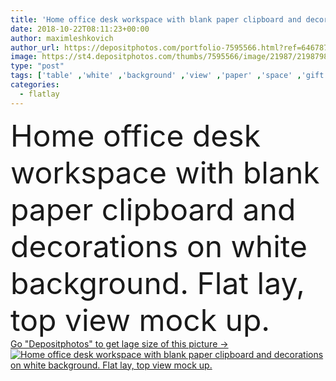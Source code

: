 ```yaml
---
title: 'Home office desk workspace with blank paper clipboard and decorations on white background. Flat lay, top view mock up.'
date: 2018-10-22T08:11:23+00:00
author: maximleshkovich
author_url: https://depositphotos.com/portfolio-7595566.html?ref=64678756
image: https://st4.depositphotos.com/thumbs/7595566/image/21987/219879870/api_thumb_450.jpg?forcejpeg=true
type: "post"
tags: ['table' ,'white' ,'background' ,'view' ,'paper' ,'space' ,'gift' ,'decoration' ,'business' ,'empty' ,'decor' ,'gold' ,'palm' ,'leaves' ,'up' ,'floral' ,'flower' ,'life' ,'modern' ,'pink' ,'pastel' ,'office' ,'lay' ,'blank' ,'home' ,'stylish' ,'pale' ,'flat' ,'lifestyle' ,'work' ,'desk' ,'still' ,'accessories' ,'mood' ,'template' ,'neutral' ,'top' ,'exotic' ,'workspace' ,'above' ,'blog' ,'clipboard' ,'minimal' ,'mockup' ,'mock' ,'Hydrangea' ,'flatlay' ]
categories: 
  - flatlay
---
```

<div aling="center">
            <font size="60"> Home office desk workspace with blank paper clipboard and decorations on white background. Flat lay, top view mock up.</font>   
</div>
<div>
    <a href='https://st4.depositphotos.com/thumbs/7595566/image/21987/219879870/api_thumb_450.jpg?forcejpeg=true?ref=64678756' target=_blank > Go "Depositphotos" to get lage size of this picture ->
        <img href='https://st4.depositphotos.com/thumbs/7595566/image/21987/219879870/api_thumb_450.jpg?forcejpeg=true?ref=64678756' src='https://st4.depositphotos.com/7595566/21987/i/950/depositphotos_219879870-stock-photo-home-office-desk-workspace-blank.jpg?forcejpeg=true' alt='Home office desk workspace with blank paper clipboard and decorations on white background. Flat lay, top view mock up.' >
    </a>
</div>
